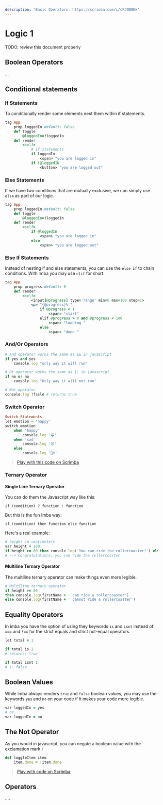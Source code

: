 ```yaml
---
description: 'Basic Operators: https://scrimba.com/c/cPJQ88Hk'
---
```


# Logic 1

TODO: review this document properly

## Boolean Operators

...

## Conditional statements

### If Statements

To conditionally render some elements nest them within if statements.

```ruby
tag App
    prop loggedIn default: false
    def toggle
        @loggedIn=!loggedIn
    def render
        <self>
            # if statements
            if loggedIn 
                <span> "you are logged in"
            if !@loggedIN
                <button> "you are logged out"
```

### Else Statements

If we have two conditions that are mutually exclusive, we can simply use `else` as part of our logic.

```ruby
tag App
    prop loggedIn default: false
    def toggle
        @loggedIn=!loggedIn
    def render
        <self>
            if @loggedIn 
                <span> "you are logged in"
            else
                <span> "you are logged out"
```

### Else If Statements

Instead of nesting if and else statements, you can use the `else if` to chain conditions. With Imba you may use `elif` for short.

```ruby
tag App
    prop progress default: 0
    def render
        <self>
            <input[@progress] type='range' min=0 max=100 step=1> 
            <p> "{@progress}% "
                if @progress < 1
                    <span> "start" 
                elif @progress > 0 and @progress < 100
                    <span> "loading "
                else
                    <span> "done "
```

### And/Or Operators

```ruby
# and operator works the same as && in javascript
if yes and yes
    console.log "only way it will run"

# Or operator works the same as || in javascript
if no or no
    console.log "Only way it will not run"

# Not operator
console.log !fasle # returns true
```

### Switch Operator

```ruby
Switch Statements
let emotion = 'happy'
switch emotion
    when 'happy'
        console.log '😀'
    when 'sad'
        console.log '😢'
    else
        console.log '🤷‍♂️'
```

> [Play with this code on Scrimba](https://scrimba.com/c/cQqQeWuD)

### Ternary Operator

#### Single Line Ternary Operator

You can do them the Javascript way like this:

`if (condition) ? function : function`

But this is the fun Imba way:

`if (condition) then function else function`

Here's a real example:

```ruby
# height in centimeters
var height = 100
if height >= 80 then console.log('You can ride the rollercoaster!') else console.log('Sorry, you are a few centimeters short.')
# --> Congratulations, you can ride the rollercoaster
```

#### Multiline Ternary Operator

The multiline ternary operator can make things even more legible.

```ruby
# Multiline ternary operator
if height >= 80
then console.log(firstName + ' can ride a rollercoaster')
else console.log(firstName + ' cannot ride a rollercoaster')
```

## Equality Operators

In imba you have the option of using they keywords `is` and `isnt` instead of `===` and `!==` for the strict equals and strict not-equal operators.

```ruby
let total = 1

if total is 1
# returns: true

if total isnt 1
# $: false
```

## Boolean Values

While Imba always renders `true` and `false` boolean values, you may use the keywords `yes` and `no` on your code if it makes your code more legible.

```ruby
var loggedIn = yes
# or 
var loggedIn = no
```

## The Not Operator

As you would in javascript, you can negate a boolean value with the exclamation mark `!`

```ruby
def toggleItem item
    item.done = !item.done
```

> [Play with code on Scrimba](https://scrimba.com/c/c672KET3)

## Operators

....

